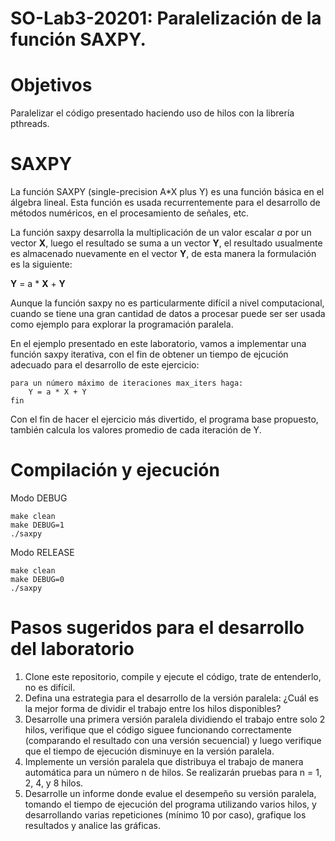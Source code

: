 # SO-Lab3-20201: Paralelización de la función SAXPY.

# Objetivos
Paralelizar el código presentado haciendo uso de hilos con la librería pthreads.

# SAXPY
La función SAXPY (single-precision A\*X plus Y) es una función básica en el álgebra lineal. Esta función es usada recurrentemente para el desarrollo de métodos numéricos, en el procesamiento de señales, etc.

La función saxpy desarrolla la multiplicación de un valor escalar *a* por un vector **X**, luego el resultado se suma a un vector **Y**, el resultado usualmente es almacenado nuevamente en el vector **Y**, de esta manera la formulación es la siguiente:

**Y** = a \* **X** + **Y** 

Aunque la función saxpy no es particularmente difícil a nivel computacional, cuando se tiene una gran cantidad de datos a procesar puede ser ser usada como ejemplo para explorar la programación paralela.  

En el ejemplo presentado en este laboratorio, vamos a implementar una función saxpy iterativa, con el fin de obtener un tiempo de ejcución adecuado para el desarrollo de este ejercicio:

```
para un número máximo de iteraciones max_iters haga: 
    Y = a * X + Y 
fin
```
Con el fin de hacer el ejercicio más divertido, el programa base propuesto, también calcula los valores promedio de cada iteración de Y. 

# Compilación y ejecución
Modo DEBUG
```
make clean
make DEBUG=1
./saxpy
```
Modo RELEASE
```
make clean
make DEBUG=0
./saxpy
```

# Pasos sugeridos para el desarrollo del laboratorio
1. Clone este repositorio, compile y ejecute el código, trate de entenderlo, no es difícil.
2. Defina una estrategia para el desarrollo de la versión paralela: ¿Cuál es la mejor forma de dividir el trabajo entre los hilos disponibles?
3. Desarrolle una primera versión paralela dividiendo el trabajo entre solo 2 hilos, verifique que el código siguee funcionando correctamente (comparando el resultado con una versión secuencial) y luego verifique que el tiempo de ejecución disminuye en la versión paralela.
4. Implemente un versión paralela que distribuya el trabajo de manera automática para un número n de hilos. Se realizarán pruebas para n = 1, 2, 4, y 8 hilos.
5. Desarrolle un informe donde evalue el desempeño su versión paralela, tomando el tiempo de ejecución del programa utilizando varios hilos, y desarrollando varias repeticiones (mínimo 10 por caso), grafique los resultados y analice las gráficas.
